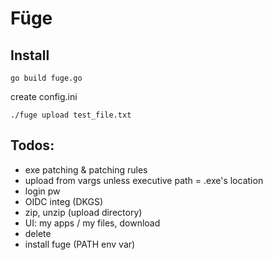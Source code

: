 # Füge

## Install

    go build fuge.go

create config.ini

    ./fuge upload test_file.txt

## Todos:

- exe patching & patching rules
- upload from vargs <filepath> unless executive path = .exe's location
- login pw
- OIDC integ (DKGS)
- zip, unzip (upload directory)
- UI: my apps / my files, download
- delete
- install fuge (PATH env var)
